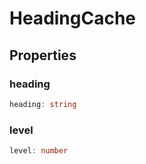 # HeadingCache



## Properties

### heading

```ts
heading: string
```



### level

```ts
level: number
```



